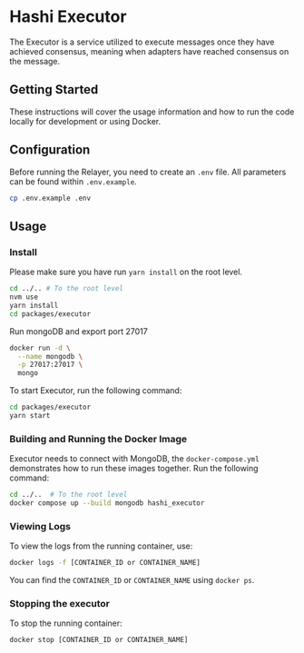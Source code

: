 # Hashi Executor

The Executor is a service utilized to execute messages once they have achieved consensus, meaning when adapters have
reached consensus on the message.

## Getting Started

These instructions will cover the usage information and how to run the code locally for development or using Docker.

## Configuration

Before running the Relayer, you need to create an `.env` file. All parameters can be found within `.env.example`.

```sh
cp .env.example .env
```

## Usage

### Install

Please make sure you have run `yarn install` on the root level.

```sh
cd ../.. # To the root level
nvm use
yarn install
cd packages/executor
```

Run mongoDB and export port 27017

```sh
docker run -d \
  --name mongodb \
  -p 27017:27017 \
  mongo
```

To start Executor, run the following command:

```sh
cd packages/executor
yarn start
```

### Building and Running the Docker Image

Executor needs to connect with MongoDB, the `docker-compose.yml` demonstrates how to run these images together. Run the
following command:

```sh
cd ../..  # To the root level
docker compose up --build mongodb hashi_executor
```

### Viewing Logs

To view the logs from the running container, use:

```sh
docker logs -f [CONTAINER_ID or CONTAINER_NAME]
```

You can find the `CONTAINER_ID` or `CONTAINER_NAME` using `docker ps`.

### Stopping the executor

To stop the running container:

```sh
docker stop [CONTAINER_ID or CONTAINER_NAME]
```
